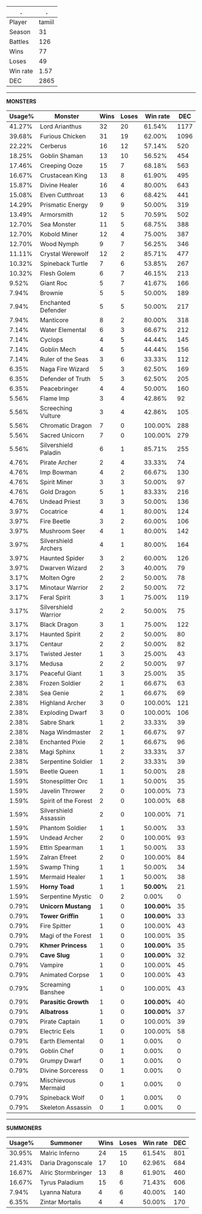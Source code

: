 .|.
|-|-
Player|tamiil
Season|31
Battles|126
Wins|77
Loses|49
Win rate|1.57
DEC|2865

---
**MONSTERS**

Usage%|Monster|Wins|Loses|Win rate|DEC|
-|-|-|-|-|-|
41.27%|Lord Arianthus|32|20|61.54%|1177|
39.68%|Furious Chicken|31|19|62.00%|1096|
22.22%|Cerberus|16|12|57.14%|520|
18.25%|Goblin Shaman|13|10|56.52%|454|
17.46%|Creeping Ooze|15|7|68.18%|563|
16.67%|Crustacean King|13|8|61.90%|495|
15.87%|Divine Healer|16|4|80.00%|643|
15.08%|Elven Cutthroat|13|6|68.42%|441|
14.29%|Prismatic Energy|9|9|50.00%|319|
13.49%|Armorsmith|12|5|70.59%|502|
12.70%|Sea Monster|11|5|68.75%|388|
12.70%|Kobold Miner|12|4|75.00%|387|
12.70%|Wood Nymph|9|7|56.25%|346|
11.11%|Crystal Werewolf|12|2|85.71%|477|
10.32%|Spineback Turtle|7|6|53.85%|267|
10.32%|Flesh Golem|6|7|46.15%|213|
9.52%|Giant Roc|5|7|41.67%|166|
7.94%|Brownie|5|5|50.00%|189|
7.94%|Enchanted Defender|5|5|50.00%|217|
7.94%|Manticore|8|2|80.00%|318|
7.14%|Water Elemental|6|3|66.67%|212|
7.14%|Cyclops|4|5|44.44%|145|
7.14%|Goblin Mech|4|5|44.44%|156|
7.14%|Ruler of the Seas|3|6|33.33%|112|
6.35%|Naga Fire Wizard|5|3|62.50%|169|
6.35%|Defender of Truth|5|3|62.50%|205|
6.35%|Peacebringer|4|4|50.00%|160|
5.56%|Flame Imp|3|4|42.86%|92|
5.56%|Screeching Vulture|3|4|42.86%|105|
5.56%|Chromatic Dragon|7|0|100.00%|288|
5.56%|Sacred Unicorn|7|0|100.00%|279|
5.56%|Silvershield Paladin|6|1|85.71%|255|
4.76%|Pirate Archer|2|4|33.33%|74|
4.76%|Imp Bowman|4|2|66.67%|130|
4.76%|Spirit Miner|3|3|50.00%|97|
4.76%|Gold Dragon|5|1|83.33%|216|
4.76%|Undead Priest|3|3|50.00%|136|
3.97%|Cocatrice|4|1|80.00%|124|
3.97%|Fire Beetle|3|2|60.00%|106|
3.97%|Mushroom Seer|4|1|80.00%|142|
3.97%|Silvershield Archers|4|1|80.00%|164|
3.97%|Haunted Spider|3|2|60.00%|126|
3.97%|Dwarven Wizard|2|3|40.00%|79|
3.17%|Molten Ogre|2|2|50.00%|78|
3.17%|Minotaur Warrior|2|2|50.00%|72|
3.17%|Feral Spirit|3|1|75.00%|119|
3.17%|Silvershield Warrior|2|2|50.00%|75|
3.17%|Black Dragon|3|1|75.00%|122|
3.17%|Haunted Spirit|2|2|50.00%|80|
3.17%|Centaur|2|2|50.00%|82|
3.17%|Twisted Jester|1|3|25.00%|43|
3.17%|Medusa|2|2|50.00%|97|
3.17%|Peaceful Giant|1|3|25.00%|35|
2.38%|Frozen Soldier|2|1|66.67%|63|
2.38%|Sea Genie|2|1|66.67%|69|
2.38%|Highland Archer|3|0|100.00%|121|
2.38%|Exploding Dwarf|3|0|100.00%|106|
2.38%|Sabre Shark|1|2|33.33%|39|
2.38%|Naga Windmaster|2|1|66.67%|97|
2.38%|Enchanted Pixie|2|1|66.67%|96|
2.38%|Magi Sphinx|1|2|33.33%|37|
2.38%|Serpentine Soldier|1|2|33.33%|39|
1.59%|Beetle Queen|1|1|50.00%|28|
1.59%|Stonesplitter Orc|1|1|50.00%|35|
1.59%|Javelin Thrower|2|0|100.00%|73|
1.59%|Spirit of the Forest|2|0|100.00%|68|
1.59%|Silvershield Assassin|2|0|100.00%|71|
1.59%|Phantom Soldier|1|1|50.00%|33|
1.59%|Undead Archer|2|0|100.00%|93|
1.59%|Ettin Spearman|1|1|50.00%|33|
1.59%|Zalran Efreet|2|0|100.00%|84|
1.59%|Swamp Thing|1|1|50.00%|34|
1.59%|Mermaid Healer|1|1|50.00%|38|
1.59%|**Horny Toad**|1|1|**50.00%**|21|
1.59%|Serpentine Mystic|0|2|0.00%|0|
0.79%|**Unicorn Mustang**|1|0|**100.00%**|35|
0.79%|**Tower Griffin**|1|0|**100.00%**|33|
0.79%|Fire Spitter|1|0|100.00%|43|
0.79%|Magi of the Forest|1|0|100.00%|35|
0.79%|**Khmer Princess**|1|0|**100.00%**|35|
0.79%|**Cave Slug**|1|0|**100.00%**|32|
0.79%|Vampire|1|0|100.00%|45|
0.79%|Animated Corpse|1|0|100.00%|43|
0.79%|Screaming Banshee|1|0|100.00%|43|
0.79%|**Parasitic Growth**|1|0|**100.00%**|40|
0.79%|**Albatross**|1|0|**100.00%**|37|
0.79%|Pirate Captain|1|0|100.00%|39|
0.79%|Electric Eels|1|0|100.00%|58|
0.79%|Earth Elemental|0|1|0.00%|0|
0.79%|Goblin Chef|0|1|0.00%|0|
0.79%|Grumpy Dwarf|0|1|0.00%|0|
0.79%|Divine Sorceress|0|1|0.00%|0|
0.79%|Mischievous Mermaid|0|1|0.00%|0|
0.79%|Spineback Wolf|0|1|0.00%|0|
0.79%|Skeleton Assassin|0|1|0.00%|0|

---
**SUMMONERS**

Usage%|Summoner|Wins|Loses|Win rate|DEC|
-|-|-|-|-|-|
30.95%|Malric Inferno|24|15|61.54%|801|
21.43%|Daria Dragonscale|17|10|62.96%|684|
16.67%|Alric Stormbringer|13|8|61.90%|460|
16.67%|Tyrus Paladium|15|6|71.43%|606|
7.94%|Lyanna Natura|4|6|40.00%|140|
6.35%|Zintar Mortalis|4|4|50.00%|170|

